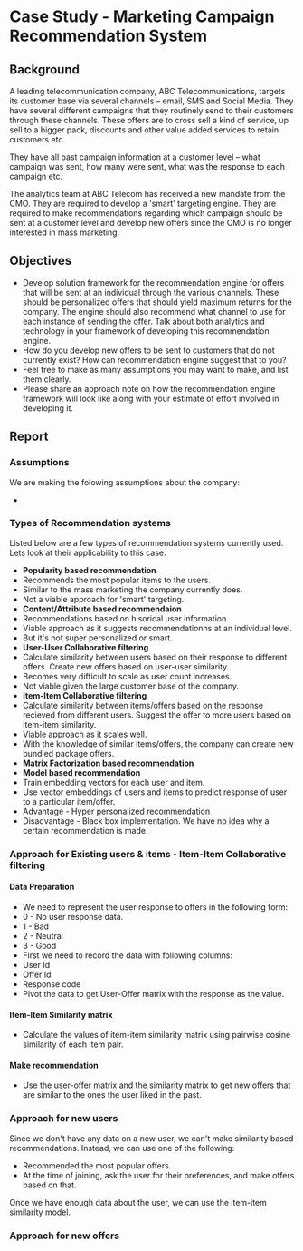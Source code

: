 # Case Study - Marketing Campaign Recommendation System

## Background

A leading telecommunication company, ABC Telecommunications, targets its customer base via several channels – email, SMS and Social Media. They have several different campaigns that they routinely send to their customers through these channels. These offers are to cross sell a kind of service, up sell to a bigger pack, discounts and other value added services to retain customers etc.  

They have all past campaign information at a customer level – what campaign was sent, how many were sent, what was the response to each campaign etc.  

The analytics team at ABC Telecom has received a new mandate from the CMO. They are required to develop a 'smart' targeting engine. They are required to make recommendations regarding which campaign should be sent at a customer level and develop new offers since the CMO is no longer interested in mass marketing.  

## Objectives

- Develop solution framework for the recommendation engine for offers that will be sent at an individual through the various channels. These should be personalized offers that should yield maximum returns for the company. The engine should also recommend what channel to use for each instance of sending the offer. Talk about both analytics and technology in your framework of developing this recommendation engine.
- How do you develop new offers to be sent to customers that do not currently exist? How can recommendation engine suggest that to you?
- Feel free to make as many assumptions you may want to make, and list them clearly.
- Please share an approach note on how the recommendation engine framework will look like along with your estimate of effort involved in developing it.

## Report

### Assumptions

We are making the folowing assumptions about the company:

- 

### Types of Recommendation systems

Listed below are a few types of recommendation systems currently used. Lets look at their applicability to this case.

- **Popularity based recommendation**
 - Recommends the most popular items to the users.
 - Similar to the mass marketing the company currently does.
 - Not a viable approach for 'smart' targeting.
- **Content/Attribute based recommendaion**
 - Recommendations based on hisorical user information.
 - Viable approach as it suggests recommendationns at an individual level.
 - But it's not super personalized or smart.
- **User-User Collaborative filtering**
 - Calculate similarity between users based on their response to different offers. Create new offers based on user-user similarity.
 - Becomes very difficult to scale as user count increases.
 - Not viable given the large customer base of the company.
- **Item-Item Collaborative filtering**
 - Calculate similarity between items/offers based on the response recieved from different users. Suggest the offer to more users based on item-item similarity.
 - Viable approach as it scales well.
 - With the knowledge of similar items/offers, the company can create new bundled package offers.
- **Matrix Factorization based recommendation**
- **Model based recommendation**
 - Train embedding vectors for each user and item.
 - Use vector embeddings of users and items to predict response of user to a particular item/offer.
 - Advantage - Hyper personalized recommendation
 - Disadvantage - Black box implementation. We have no idea why a certain recommendation is made.

### Approach for Existing users & items - Item-Item Collaborative filtering

#### Data Preparation

- We need to represent the user response to offers in the following form:
 - 0 - No user response data. 
 - 1 - Bad
 - 2 - Neutral
 - 3 - Good
- First we need to record the data with following columns:
 - User Id
 - Offer Id
 - Response code
- Pivot the data to get User-Offer matrix with the response as the value. 

#### Item-Item Similarity matrix

- Calculate the values of item-item similarity matrix using pairwise cosine similarity of each item pair. 

#### Make recommendation

- Use the user-offer matrix and the similarity matrix to get new offers that are similar to the ones the user liked in the past. 

### Approach for new users

Since we don't have any data on a new user, we can't make similarity based recommendations. Instead, we can use one of the following:

- Recommended the most popular offers. 
- At the time of joining, ask the user for their preferences, and make offers based on that. 

Once we have enough data about the user, we can use the item-item similarity model. 

### Approach for new offers 






